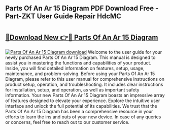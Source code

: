 ## Parts Of An Ar 15 Diagram PDF Download Free - Part-ZKT User Guide Repair HdcMC

# <h2><a href="http://dfk3u7d.blite.top/?on=Parts+Of+An+Ar+15+Diagram">🔗Download New 👉🔴 Parts Of An Ar 15 Diagram</a></h2>

[![Parts Of An Ar 15 Diagram download](https://i.imgur.com/lujVjoI.png)](http://dfk3u7d.blite.top/?on=Parts+Of+An+Ar+15+Diagram)
Welcome to the user guide for your newly purchased Parts Of An Ar 15 Diagram. This manual is designed to assist you in mastering the functions and capabilities of your product. Inside, you will find detailed information on features, setup, usage, maintenance, and problem-solving. Before using your Parts Of An Ar 15 Diagram, please refer to this user manual for comprehensive instructions on product setup, operation, and troubleshooting. It includes clear instructions for installation, setup, and operation, as well as important safety information. Your new Parts Of An Ar 15 Diagram boasts an impressive array of features designed to elevate your experience. Explore the intuitive user interface and unlock the full potential of its capabilities. We trust that the Parts Of An Ar 15 Diagram has been a comprehensive resource in your efforts to learn the ins and outs of your new device. In case of any queries or concerns, feel free to reach out to our customer service.
